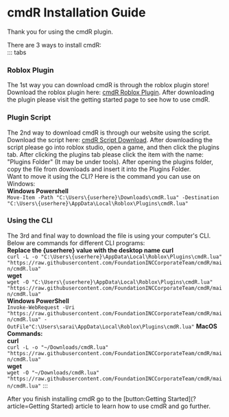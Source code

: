 # cmdR Installation Guide

Thank you for using the cmdR plugin.

There are 3 ways to install cmdR:<br>
::: tabs

### Roblox Plugin
The 1st way you can download cmdR is through the roblox plugin store! Download the roblox plugin here: [cmdR Roblox Plugin](https://example.com). After downloading the plugin please visit the getting started page to see how to use cmdR.

### Plugin Script
The 2nd way to download cmdR is through our website using the script.<br> Download the script here: [cmdR Script Download](https://example.com). After downloading the script please go into roblox studio, open a game, and then click the plugins tab. After clicking the plugins tab please click the item with the name: "Plugins Folder" (It may be under tools). After opening the plugins folder, copy the file from downloads and insert it into the Plugins Folder.<br> Want to move it using the CLI? Here is the command you can use on Windows:<br> **Windows Powershell**<br> `Move-Item -Path "C:\Users\{userhere}\Downloads\cmdR.lua" -Destination "C:\Users\{userhere}\AppData\Local\Roblox\Plugins\cmdR.lua"`


### Using the CLI
The 3rd and final way to download the file is using your computer's CLI. Below are commands for different CLI programs:<br>
**Replace the {userhere} value with the desktop name**
**curl**<br>
`curl -L -o "C:\Users\{userhere}\AppData\Local\Roblox\Plugins\cmdR.lua" "https://raw.githubusercontent.com/FoundationINCCorporateTeam/cmdR/main/cmdR.lua"`<br>
**wget**<br>
`wget -O "C:\Users\{userhere}\AppData\Local\Roblox\Plugins\cmdR.lua" "https://raw.githubusercontent.com/FoundationINCCorporateTeam/cmdR/main/cmdR.lua"`<br>
**Windows PowerShell**<br>
`Invoke-WebRequest -Uri "https://raw.githubusercontent.com/FoundationINCCorporateTeam/cmdR/main/cmdR.lua" -OutFile"C:\Users\sarai\AppData\Local\Roblox\Plugins\cmdR.lua"`
**MacOS Commands:**<br>
**curl**<br>
`curl -L -o "~/Downloads/cmdR.lua" "https://raw.githubusercontent.com/FoundationINCCorporateTeam/cmdR/main/cmdR.lua"`<br>
**wget**<br>
`wget -O "~/Downloads/cmdR.lua" "https://raw.githubusercontent.com/FoundationINCCorporateTeam/cmdR/main/cmdR.lua"`
:::

After you finish installing cmdR go to the [button:Getting Started](?article=Getting Started) article to learn how to use cmdR and go further.
